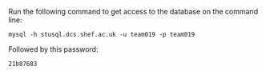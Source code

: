 Run the following command to get access to the database on the command line:

```
mysql -h stusql.dcs.shef.ac.uk -u team019 -p team019
```

Followed by this password:

```
21b87683
```